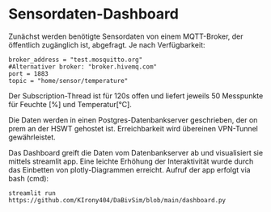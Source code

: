 # Sensordaten-Dashboard
Zunächst werden benötigte Sensordaten von einem MQTT-Broker, der öffentlich zugänglich ist, abgefragt. 
Je nach Verfügbarkeit: 

    broker_address = "test.mosquitto.org"
    #Alternativer broker: "broker.hivemq.com"
    port = 1883
    topic = "home/sensor/temperature"

Der Subscription-Thread ist für 120s offen und liefert jeweils 50 Messpunkte für Feuchte [%] und Temperatur[°C].

Die Daten werden in einen Postgres-Datenbankserver geschrieben, der on prem an der HSWT gehostet ist. Erreichbarkeit wird übereinen VPN-Tunnel gewährleistet.

Das Dashboard greift die Daten vom Datenbankserver ab und visualisiert sie mittels streamlit app. Eine leichte Erhöhung der Interaktivität wurde durch das Einbetten von plotly-Diagrammen erreicht.
Aufruf der app erfolgt via bash (cmd):

    streamlit run https://github.com/KIrony404/DaBivSim/blob/main/dashboard.py
    
